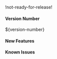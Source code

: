 !not-ready-for-release!

#### Version Number
${version-number}

#### New Features

#### Known Issues